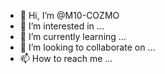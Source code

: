- 👋 Hi, I’m @M10-COZMO
- 👀 I’m interested in ...
- 🌱 I’m currently learning ...
- 💞️ I’m looking to collaborate on ...
- 📫 How to reach me ...

<!---
M10-COZMO/M10-COZMO is a ✨ special ✨ repository because its `README.md` (this file) appears on your GitHub profile.
You can click the Preview link to take a look at your changes.
--->
